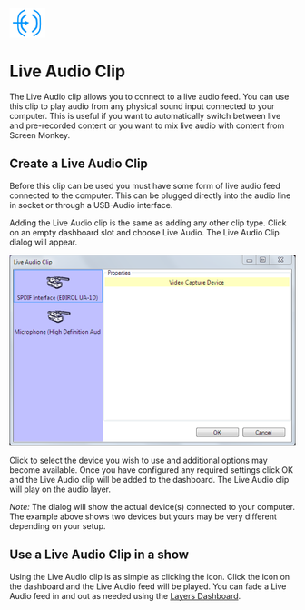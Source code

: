 ![](../../images/LiveAudioIcon.png) 
# Live Audio Clip

The Live Audio clip allows you to connect to a live audio feed. You can use this clip to play audio from any physical sound input connected to your computer. This is useful if you want to automatically switch between live and pre-recorded content or you want to mix live audio with content from Screen Monkey.

## Create a Live Audio Clip
Before this clip can be used you must have some form of live audio feed connected to the computer. This can be plugged directly into the audio line in socket or through a USB-Audio interface.

Adding the Live Audio clip is the same as adding any other clip type. Click on an empty dashboard slot and choose Live Audio. The Live Audio Clip dialog will appear.

![](../../images/clip-live-audio.png)

Click to select the device you wish to use and additional options may become available. Once you have configured any required settings click OK and the Live Audio clip will be added to the dashboard. The Live Audio clip will play on the audio layer.

*Note:* The dialog will show the actual device(s) connected to your computer. The example above shows two devices but yours may be very different depending on your setup.

## Use a Live Audio Clip in a show
Using the Live Audio clip is as simple as clicking the icon. Click the icon on the dashboard and the Live Audio feed will be played. You can fade a Live Audio feed in and out as needed using the [Layers Dashboard](../toolbar/layers.md).

